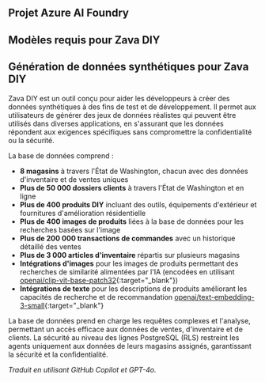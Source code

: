 ## Projet Azure AI Foundry

## Modèles requis pour Zava DIY

## Génération de données synthétiques pour Zava DIY

Zava DIY est un outil conçu pour aider les développeurs à créer des données synthétiques à des fins de test et de développement. Il permet aux utilisateurs de générer des jeux de données réalistes qui peuvent être utilisés dans diverses applications, en s'assurant que les données répondent aux exigences spécifiques sans compromettre la confidentialité ou la sécurité.

La base de données comprend :

- **8 magasins** à travers l'État de Washington, chacun avec des données d'inventaire et de ventes uniques
- **Plus de 50 000 dossiers clients** à travers l'État de Washington et en ligne
- **Plus de 400 produits DIY** incluant des outils, équipements d'extérieur et fournitures d'amélioration résidentielle
- **Plus de 400 images de produits** liées à la base de données pour les recherches basées sur l'image
- **Plus de 200 000 transactions de commandes** avec un historique détaillé des ventes
- **Plus de 3 000 articles d'inventaire** répartis sur plusieurs magasins
- **Intégrations d'images** pour les images de produits permettant des recherches de similarité alimentées par l'IA (encodées en utilisant [openai/clip-vit-base-patch32](https://huggingface.co/openai/clip-vit-base-patch32/blob/main/README.md){:target="_blank"})
- **Intégrations de texte** pour les descriptions de produits améliorant les capacités de recherche et de recommandation [openai/text-embedding-3-small](https://ai.azure.com/catalog/models/text-embedding-3-small){:target="_blank"}

La base de données prend en charge les requêtes complexes et l'analyse, permettant un accès efficace aux données de ventes, d'inventaire et de clients. La sécurité au niveau des lignes PostgreSQL (RLS) restreint les agents uniquement aux données de leurs magasins assignés, garantissant la sécurité et la confidentialité.

*Traduit en utilisant GitHub Copilot et GPT-4o.*
